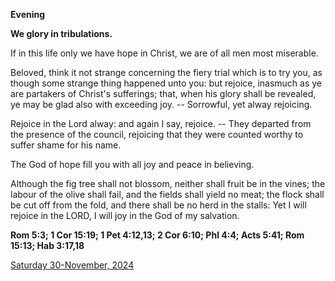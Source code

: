 **Evening**

**We glory in tribulations.**
 
If in this life only we have hope in Christ, we are of all men most miserable.
 
Beloved, think it not strange concerning the fiery trial which is to try you, as though some strange thing happened unto you: but rejoice, inasmuch as ye are partakers of Christ's sufferings; that, when his glory shall be revealed, ye may be glad also with exceeding joy. -- Sorrowful, yet alway rejoicing.
 
Rejoice in the Lord alway: and again I say, rejoice. -- They departed from the presence of the council, rejoicing that they were counted worthy to suffer shame for his name.
 
The God of hope fill you with all joy and peace in believing.
 
Although the fig tree shall not blossom, neither shall fruit be in the vines; the labour of the olive shall fail, and the fields shall yield no meat; the flock shall be cut off from the fold, and there shall be no herd in the stalls: Yet I will rejoice in the LORD, I will joy in the God of my salvation.  

**Rom 5:3; 1 Cor 15:19; 1 Pet 4:12,13; 2 Cor 6:10; Phl 4:4; Acts 5:41; Rom 15:13; Hab 3:17,18**

[Saturday 30-November, 2024](https://t.me/daily_light)
